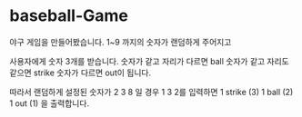 # baseball-Game
야구 게임을 만들어봤습니다.
1~9 까지의 숫자가 랜덤하게 주어지고

사용자에게 숫자 3개를 받습니다.
숫자가 같고 자리가 다르면 ball
숫자가 같고 자리도 같으면 strike
숫자가 다르면 out이 됩니다.

따라서
랜덤하게 설정된 숫자가 2 3 8 일 경우
1 3 2를 입력하면
1 strike (3)
1 ball (2)
1 out (1) 을 출력합니다.
